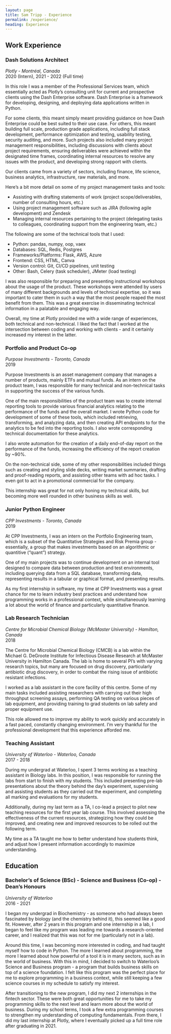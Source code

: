 ```yaml
---
layout: page
title: Sam Tripp - Experience
permalink: /experience/
heading: Experience
---
```

## Work Experience
### Dash Solutions Architect
*Plotly - Montréal, Canada*\
2020 (Intern), 2021 - 2022 (Full time)

In this role I was a member of the Professional Services team, which essentially acted as Plotly’s consulting unit for current and prospective clients using the Dash Enterprise software. Dash Enterprise is a framework for developing, designing, and deploying data applications written in Python.

For some clients, this meant simply meant providing guidance on how Dash Enterprise could be best suited to their use case. For others, this meant building full scale, production grade applications, including full stack development, performance optimization and testing, usability testing, security auditing, and more. Such projects also included many project management responsibilities, including discussions with clients about project requirements, ensuring deliverables were achieved within the designated time frames, coordinating internal resources to resolve any issues with the product, and developing strong rapport with clients.

Our clients came from a variety of sectors, including finance, life science, business analytics, infrastructure, raw materials, and more.

Here’s a bit more detail on some of my project management tasks and tools:
- Assisting with drafting statements of work (project scope/deliverables, number of consulting hours, etc.)
- Using project management software such as JIRA (following agile development) and Zendesk
- Managing internal resources pertaining to the project (delegating tasks to colleagues, coordinating support from the engineering team, etc.)

The following are some of the technical tools that I used:
- Python: pandas, numpy, oop, vaex
- Databases: SQL, Redis, Postgres
- Frameworks/Platforms: Flask, AWS, Azure
- Frontend: CSS, HTML, Canva
- Version control: Git, CI/CD pipelines, unit testing
- Other: Bash, Celery (task scheduler), JMeter (load testing)

I was also responsible for preparing and presenting instructional workshops about the usage of the product. These workshops were attended by users of many different backgrounds and levels of technical expertise, so it was important to cater them in such a way that the most people reaped the most benefit from them. This was a great exercise in disseminating technical information in a palatable and engaging way.

Overall, my time at Plotly provided me with a wide range of experiences, both technical and non-technical. I liked the fact that I worked at the intersection between coding and working with clients - and it certainly increased my interest in the latter.

### Portfolio and Product Co-op
*Purpose Investments - Toronto, Canada*\
2019

Purpose Investments is an asset management company that manages a number of products, mainly ETFs and mutual funds. As an intern on the product team, I was responsible for many technical and non-technical tasks in supporting the success of the various funds.

One of the main responsibilities of the product team was to create internal reporting tools to provide various financial analytics relating to the performance of the funds and the overall market. I wrote Python code for development of some of these tools, which included retrieving, transforming, and analyzing data, and then creating API endpoints to for the analytics to be fed into the reporting tools. I also wrote corresponding technical documentation for these analytics.

I also wrote automation for the creation of a daily end-of-day report on the performance of the funds, increasing the efficiency of the report creation by ~90%.

On the non-technical side, some of my other responsibilities included things such as creating and styling slide decks, writing market summaries, drafting and proof-reading reports, and assisting other teams with ad hoc tasks. I even got to act in a promotional commercial for the company.

This internship was great for not only honing my technical skills, but becoming more well rounded in other business skills as well.

### Junior Python Engineer
*CPP Investments - Toronto, Canada*\
2019

At CPP Investments, I was an intern on the Portfolio Engineering team, which is a subset of the Quantitative Strategies and Risk Premia group - essentially, a group that makes investments based on an algorithmic or quantitive (“quant”) strategy.

One of my main projects was to continue development on an internal tool designed to compare data between production and test environments, including querying data from a SQL database, transforming data, representing results in a tabular or graphical format, and presenting results.

As my first internship in software, my time at CPP Investments was a great chance for me to learn industry best practices and understand how programming works in a professional context, while simultaneously learning a lot about the world of finance and particularly quantitative finance.


### Lab Research Technician
*Centre for Microbial Chemical Biology (McMaster University) - Hamilton, Canada*\
2018

The Centre for Microbial Chemical Biology (CMCB) is a lab within the Michael G. DeGroote Institute for Infectious Disease Research at McMaster University in Hamilton Canada. The lab is home to several PI’s with varying research topics, but many are focused on drug discovery, particularly antibiotic drug discovery, in order to combat the rising issue of antibiotic resistant infections.

I worked as a lab assistant in the core facility of this centre. Some of my main tasks included assisting researchers with carrying out their high throughput screening assays, performing QA testing on various pieces of lab equipment, and providing training to grad students on lab safety and proper equipment use.

This role allowed me to improve my ability to work quickly and accurately in a fast paced, constantly changing environment. I’m very thankful for the professional development that this experience afforded me.


### Teaching Assistant
*University of Waterloo - Waterloo, Canada*\
2017 - 2018

During my undergrad at Waterloo, I spent 3 terms working as a teaching assistant in Biology labs. In this position, I was responsible for running the labs from start to finish with my students. This included presenting pre-lab presentations about the theory behind the day’s experiment, supervising and assisting students as they carried out the experiment, and completing all marking and evaluations for my students.

Additionally, during my last term as a TA, I co-lead a project to pilot new teaching resources for the first year lab course. This involved assessing the effectiveness of the current resources, strategizing how they could be improved, and creating new and improved resources to be rolled out the following term.

My time as a TA taught me how to better understand how students think, and adjust how I present information accordingly to maximize understanding.

## Education
### Bachelor’s of Science (BSc) - Science and Business (Co-op) - Dean’s Honours
*University of Waterloo*\
2016 - 2021

I began my undergrad in Biochemistry - as someone who had always been fascinated by biology (and the chemistry behind it), this seemed like a good fit. However, after 2 years in this program and one internship in a lab, I began to feel like my program was leading me towards a research-oriented career, and I realized that this was not for me (particularly not in a lab).

Around this time, I was becoming more interested in coding, and had taught myself how to code in Python. The more I learned about programming, the more I learned about how powerful of a tool it is in many sectors, such as in the world of business. With this in mind, I decided to switch to Waterloo’s Science and Business program - a program that builds business skills on top of a science foundation. I felt like this program was the perfect place for me to explore programming in a business context, while still keeping a few science courses in my schedule to satisfy my interest.

After transitioning to the new program, I did my next 2 internships in the fintech sector. These were both great opportunities for me to take my programming skills to the next level and learn more about the world of business. During my school terms, I took a few extra programming courses to strengthen my understanding of computing fundamentals. From there, I did my last internship at Plotly, where I eventually picked up a full time role after graduating in 2021.

